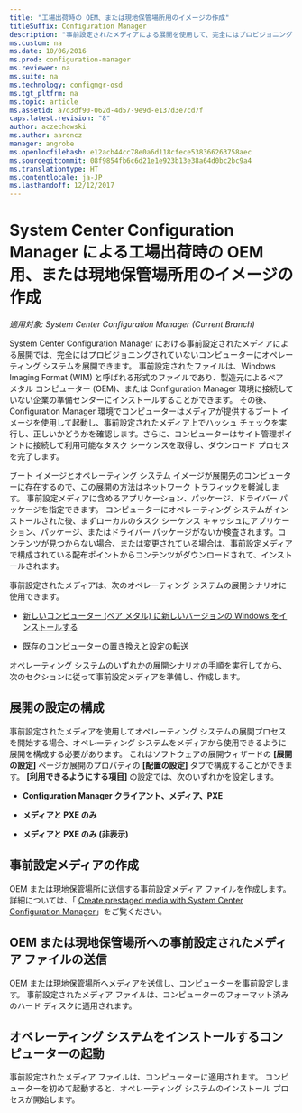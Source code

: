 ```yaml
---
title: "工場出荷時の OEM、または現地保管場所用のイメージの作成"
titleSuffix: Configuration Manager
description: "事前設定されたメディアによる展開を使用して、完全にはプロビジョニングされていないコンピューターにオペレーティング システムを展開する際のネットワーク トラフィックを軽減します。"
ms.custom: na
ms.date: 10/06/2016
ms.prod: configuration-manager
ms.reviewer: na
ms.suite: na
ms.technology: configmgr-osd
ms.tgt_pltfrm: na
ms.topic: article
ms.assetid: a7d3df90-062d-4d57-9e9d-e137d3e7cd7f
caps.latest.revision: "8"
author: aczechowski
ms.author: aaroncz
manager: angrobe
ms.openlocfilehash: e12acb44cc78e0a6d118cfece538366263758aec
ms.sourcegitcommit: 08f9854fb6c6d21e1e923b13e38a64d0bc2bc9a4
ms.translationtype: HT
ms.contentlocale: ja-JP
ms.lasthandoff: 12/12/2017
---
```

# <a name="create-an-image-for-an-oem-in-factory-or-a-local-depot-with-system-center-configuration-manager"></a>System Center Configuration Manager による工場出荷時の OEM 用、または現地保管場所用のイメージの作成

*適用対象: System Center Configuration Manager (Current Branch)*

System Center Configuration Manager における事前設定されたメディアによる展開では、完全にはプロビジョニングされていないコンピューターにオペレーティング システムを展開できます。 事前設定されたファイルは、Windows Imaging Format (WIM) と呼ばれる形式のファイルであり、製造元によるベア メタル コンピューター (OEM)、または Configuration Manager 環境に接続していない企業の準備センターにインストールすることができます。 その後、Configuration Manager 環境でコンピューターはメディアが提供するブート イメージを使用して起動し、事前設定されたメディア上でハッシュ チェックを実行し、正しいかどうかを確認します。さらに、コンピューターはサイト管理ポイントに接続して利用可能なタスク シーケンスを取得し、ダウンロード プロセスを完了します。


ブート イメージとオペレーティング システム イメージが展開先のコンピューターに存在するので、この展開の方法はネットワーク トラフィックを軽減します。 事前設定メディアに含めるアプリケーション、パッケージ、ドライバー パッケージを指定できます。 コンピューターにオペレーティング システムがインストールされた後、まずローカルのタスク シーケンス キャッシュにアプリケーション、パッケージ、またはドライバー パッケージがないか検査されます。コンテンツが見つからない場合、または変更されている場合は、事前設定メディアで構成されている配布ポイントからコンテンツがダウンロードされて、インストールされます。  

 事前設定されたメディアは、次のオペレーティング システムの展開シナリオに使用できます。  

-   [新しいコンピューター (ベア メタル) に新しいバージョンの Windows をインストールする](install-new-windows-version-new-computer-bare-metal.md)  

-   [既存のコンピューターの置き換えと設定の転送](replace-an-existing-computer-and-transfer-settings.md)  

 オペレーティング システムのいずれかの展開シナリオの手順を実行してから、次のセクションに従って事前設定メディアを準備し、作成します。  

## <a name="configure-deployment-settings"></a>展開の設定の構成  
 事前設定されたメディアを使用してオペレーティング システムの展開プロセスを開始する場合、オペレーティング システムをメディアから使用できるように展開を構成する必要があります。 これはソフトウェアの展開ウィザードの **[展開の設定]** ページか展開のプロパティの **[配置の設定]** タブで構成することができます。  **[利用できるようにする項目]** の設定では、次のいずれかを設定します。  

-   **Configuration Manager クライアント、メディア、PXE**  

-   **メディアと PXE のみ**  

-   **メディアと PXE のみ (非表示)**  

## <a name="create-the-prestaged-media"></a>事前設定メディアの作成  
 OEM または現地保管場所に送信する事前設定メディア ファイルを作成します。 詳細については、「 [Create prestaged media with System Center Configuration Manager](create-prestaged-media.md)」をご覧ください。  

## <a name="send-the-prestaged-media-file-to-the-oem-or-local-depot"></a>OEM または現地保管場所への事前設定されたメディア ファイルの送信  
 OEM または現地保管場所へメディアを送信し、コンピューターを事前設定します。 事前設定されたメディア ファイルは、コンピューターのフォーマット済みのハード ディスクに適用されます。  

## <a name="start-the-computer-to-install-the-operating-system"></a>オペレーティング システムをインストールするコンピューターの起動  
 事前設定されたメディア ファイルは、コンピューターに適用されます。 コンピューターを初めて起動すると、オペレーティング システムのインストール プロセスが開始します。  
